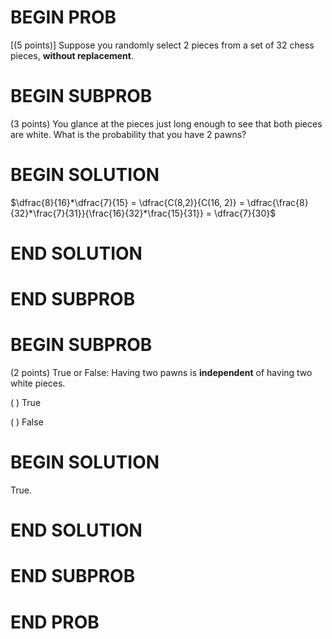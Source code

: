 # BEGIN PROB

\[(5 points)\] Suppose you randomly select 2 pieces from a set of 32
chess pieces, **without replacement**.

# BEGIN SUBPROB

(3 points) You glance at the pieces just long enough to see that both
pieces are white. What is the probability that you have 2 pawns?

# BEGIN SOLUTION

$\dfrac{8}{16}*\dfrac{7}{15} = \dfrac{C(8,2)}{C(16, 2)} = \dfrac{\frac{8}{32}*\frac{7}{31}}{\frac{16}{32}*\frac{15}{31}} = \dfrac{7}{30}$

# END SOLUTION

# END SUBPROB

# BEGIN SUBPROB

(2 points) True or False: Having two pawns is **independent** of having
two white pieces.

( ) True

( ) False

# BEGIN SOLUTION

True.

# END SOLUTION

# END SUBPROB

# END PROB